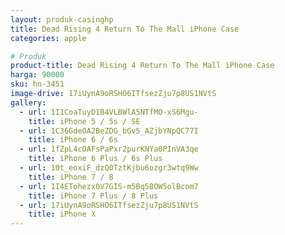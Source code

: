 ```yaml
---
layout: produk-casinghp
title: Dead Rising 4 Return To The Mall iPhone Case
categories: apple

# Produk
product-title: Dead Rising 4 Return To The Mall iPhone Case
harga: 90000
sku: hn-3451
image-drive: 17iUynA9oRSHO6ITfsezZju7p8US1NVtS
gallery:
  - url: 1I1CoaTuyD1B4VLBWlA5NTfMO-xS6Mgu-
    title: iPhone 5 / 5s / SE
  - url: 1C36GdeOA2BeZDG_bGv5_AZjbYNpQC77I
    title: iPhone 6 / 6s
  - url: 1fZpL4cOAFsPaPxr2purKNYa0PInVA3qe
    title: iPhone 6 Plus / 6s Plus
  - url: 10t_eoxiF_dzQ0TztKjbu6ozgr3wtq9Ww
    title: iPhone 7 / 8
  - url: 1I4ETohezx0V7GIS-m5Bq5BOW5olBcom7
    title: iPhone 7 Plus / 8 Plus
  - url: 17iUynA9oRSHO6ITfsezZju7p8US1NVtS
    title: iPhone X
---
```

